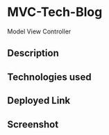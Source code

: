# MVC-Tech-Blog
Model View Controller

## Description

## Technologies used

## Deployed Link

## Screenshot